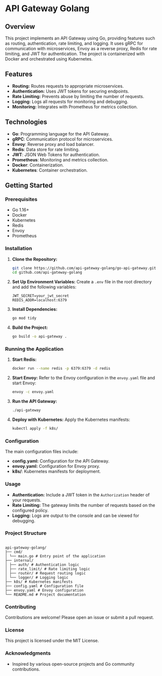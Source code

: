# API Gateway Golang

## Overview

This project implements an API Gateway using Go, providing features such as routing, authentication, rate limiting, and logging. It uses gRPC for communication with microservices, Envoy as a reverse proxy, Redis for rate limiting, and JWT for authentication. The project is containerized with Docker and orchestrated using Kubernetes.

## Features

- **Routing:** Routes requests to appropriate microservices.
- **Authentication:** Uses JWT tokens for securing endpoints.
- **Rate Limiting:** Prevents abuse by limiting the number of requests.
- **Logging:** Logs all requests for monitoring and debugging.
- **Monitoring:** Integrates with Prometheus for metrics collection.

## Technologies

- **Go**: Programming language for the API Gateway.
- **gRPC**: Communication protocol for microservices.
- **Envoy**: Reverse proxy and load balancer.
- **Redis**: Data store for rate limiting.
- **JWT**: JSON Web Tokens for authentication.
- **Prometheus**: Monitoring and metrics collection.
- **Docker**: Containerization.
- **Kubernetes**: Container orchestration.

## Getting Started

### Prerequisites

- Go 1.16+
- Docker
- Kubernetes
- Redis
- Envoy
- Prometheus

### Installation

1. **Clone the Repository:**
    ```sh
    git clone https://github.com/api-gateway-golang/go-api-gateway.git
    cd github.com/api-gateway-golang
    ```

2. **Set Up Environment Variables:**
    Create a `.env` file in the root directory and add the following variables:
    ```env
    JWT_SECRET=your_jwt_secret
    REDIS_ADDR=localhost:6379
    ```

3. **Install Dependencies:**
    ```sh
    go mod tidy
    ```

4. **Build the Project:**
    ```sh
    go build -o api-gateway .
    ```

### Running the Application

1. **Start Redis:**
    ```sh
    docker run --name redis -p 6379:6379 -d redis
    ```

2. **Start Envoy:**
    Refer to the Envoy configuration in the `envoy.yaml` file and start Envoy:
    ```sh
    envoy -c envoy.yaml
    ```

3. **Run the API Gateway:**
    ```sh
    ./api-gateway
    ```

4. **Deploy with Kubernetes:**
    Apply the Kubernetes manifests:
    ```sh
    kubectl apply -f k8s/
    ```

### Configuration

The main configuration files include:

- **config.yaml:** Configuration for the API Gateway.
- **envoy.yaml:** Configuration for Envoy proxy.
- **k8s/**: Kubernetes manifests for deployment.

### Usage

- **Authentication:** Include a JWT token in the `Authorization` header of your requests.
- **Rate Limiting:** The gateway limits the number of requests based on the configured policy.
- **Logging:** Logs are output to the console and can be viewed for debugging.

### Project Structure

```

api-gateway-golang/
├── cmd/
│ └── main.go # Entry point of the application
├── internal/
│ ├── auth/ # Authentication logic
│ ├── rate_limit/ # Rate limiting logic
│ ├── router/ # Request routing logic
│ └── logger/ # Logging logic
├── k8s/ # Kubernetes manifests
├── config.yaml # Configuration file
├── envoy.yaml # Envoy configuration
└── README.md # Project documentation

```

### Contributing

Contributions are welcome! Please open an issue or submit a pull request.

### License

This project is licensed under the MIT License.

### Acknowledgments

- Inspired by various open-source projects and Go community contributions.